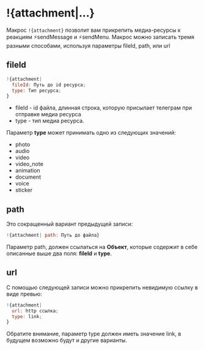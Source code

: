 # !{attachment|...}

Макрос `!{attachment}` позволит вам прикрепить медиа-ресурсы к реакциям ⚡️sendMessage и ⚡️sendMenu. Макрос можно записать тремя разными способами, используя параметры fileId, path, или url

## fileId
```js 
!{attachment|
  fileId: Путь до id ресурса;
  type: Тип ресурса;
}
```
* fileId - id файла, длинная строка, которую присылает телеграм при отправке медиа ресурса
* type - тип медиа ресурса.

Параметр **type** может принимать одно из следующих значений:
* photo
* audio
* video
* video_note
* animation
* document
* voice
* sticker


## path

Это сокращенный вариант предыдущей записи:
```js 
!{attachment| path: Путь до файла}
```

Параметр path, должен ссылаться на **Объект**, которые содержит в себе описанные выше два поля: **fileId** и **type**.


## url

С помощью следующей записи можно прикрепить невидимую ссылку в виде превью:
```js 
!{attachment|
  url: http ссылка;
  type: link;
}
```

Обратите внимание, параметр type должен иметь значение link, в будущем возможно будут и другие варианты. 



